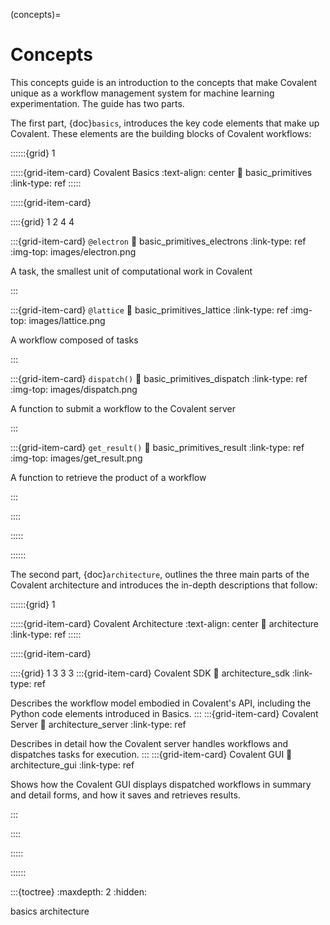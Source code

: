 (concepts)=
# Concepts

This concepts guide is an introduction to the concepts that make Covalent unique as a workflow management system for machine learning experimentation. The guide has two parts.

The first part, {doc}`basics`, introduces the key code elements that make up Covalent. These elements are the building blocks of Covalent workflows:

::::::{grid} 1

:::::{grid-item-card} Covalent Basics
:text-align: center
:link: basic_primitives
:link-type: ref
:::::

:::::{grid-item-card}

::::{grid} 1 2 4 4

:::{grid-item-card} `@electron`
:link: basic_primitives_electrons
:link-type: ref
:img-top: images/electron.png

A task, the smallest unit of computational work in Covalent

:::

:::{grid-item-card} `@lattice`
:link: basic_primitives_lattice
:link-type: ref
:img-top: images/lattice.png

A workflow composed of tasks

:::

:::{grid-item-card} `dispatch()`
:link: basic_primitives_dispatch
:link-type: ref
:img-top: images/dispatch.png

A function to submit a workflow to the Covalent server

:::

:::{grid-item-card} `get_result()`
:link: basic_primitives_result
:link-type: ref
:img-top: images/get_result.png

A function to retrieve the product of a workflow

:::

::::

:::::

::::::


The second part, {doc}`architecture`, outlines the three main parts of the Covalent architecture and introduces the in-depth descriptions that follow:

::::::{grid} 1

:::::{grid-item-card} Covalent Architecture
:text-align: center
:link: architecture
:link-type: ref
:::::

:::::{grid-item-card}

::::{grid} 1 3 3 3
:::{grid-item-card}  Covalent SDK
:link: architecture_sdk
:link-type: ref

Describes the workflow model embodied in Covalent's API, including the Python code elements introduced in Basics.
:::
:::{grid-item-card}  Covalent Server
:link: architecture_server
:link-type: ref

Describes in detail how the Covalent server handles workflows and dispatches tasks for execution.
:::
:::{grid-item-card}  Covalent GUI
:link: architecture_gui
:link-type: ref

Shows how the Covalent GUI displays dispatched workflows in summary and detail forms, and how it saves and retrieves results.

:::

::::

:::::

::::::


:::{toctree}
:maxdepth: 2
:hidden:

basics
architecture
